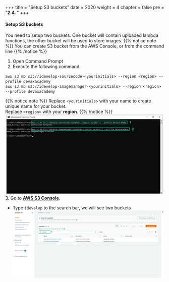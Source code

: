 +++
title = "Setup S3 buckets"
date = 2020
weight = 4
chapter = false
pre = "<b>2.4. </b>"
+++
#### Setup S3 buckets 
You need to setup two buckets. One bucket will contain uploaded lambda functions, the other bucket will be used to store images.
{{% notice note %}} 
You can create S3 bucket from the AWS Console, or from the command line
{{% /notice %}}
1. Open Command Prompt
2. Execute the following command:
```
aws s3 mb s3://idevelop-sourcecode-<yourinitials> --region <region> --profile devaxacademy
aws s3 mb s3://idevelop-imagemanager-<yourinitials> --region <region> --profile devaxacademy
```
{{% notice note %}} 
Replace ```<yourinitials>``` with your name to create unique name for your bucket.\
Replace ```<region>``` with your **region**.
{{% /notice %}}
![Setup S3 bucket](/images/2-prepare/2.4-setups3/setups3-001.png?featherlight=false&width=60pc)
3. Go to [**AWS S3 Console**](https://s3.console.aws.amazon.com/s3/).
* Type ```idevelop``` to the search bar, we will see two buckets
![Setup S3 bucket](/images/2-prepare/2.4-setups3/setups3-002.png?featherlight=false&width=90pc)